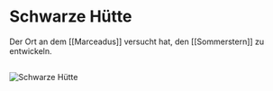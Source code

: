 # Schwarze Hütte
Der Ort an dem [[Marceadus]] versucht hat, den [[Sommerstern]] zu entwickeln. 

##

![Schwarze Hütte](https://5e.tools/img/adventure/IDRotF/100-map-2.3-black-cabin.webp)

